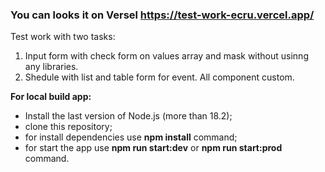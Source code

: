 ### You can looks it on Versel https://test-work-ecru.vercel.app/

Test work with two tasks:
1. Input form with check form on values array and mask without usinng any libraries.
2. Shedule with list and table form for event. All component custom.

<b>For local build app:</b>
- Install the last version of Node.js (more than 18.2);
- clone this repository; 
- for install dependencies use **npm install** command;
- for start the app use **npm run start:dev** or **npm run start:prod** command.
